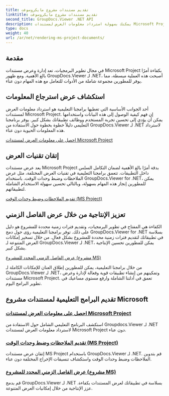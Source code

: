 ```yaml
---
title: تقديم مستندات مشروع مايكروسوفت
linktitle: تقديم مستندات مشروع مايكروسوفت
second_title: GroupDocs.Viewer .NET API
description: يمكنك بسهولة استرداد معلومات العرض لمستندات Microsoft Project باستخدام GroupDocs.Viewer لـ .NET. عزز الإنتاجية من خلال إمكانيات العرض المتنوعة.
type: docs
weight: 40
url: /ar/net/rendering-ms-project-documents/
---
```

## مقدمة

في مجال تطوير البرمجيات، تعد إدارة وعرض مستندات Microsoft Project بكفاءة أمرًا بالغ الأهمية. ومع ظهور GroupDocs.Viewer لـ .NET، أصبحت هذه العملية مبسطة، مما يوفر للمطورين مجموعة شاملة من الأدوات للتعامل مع هذه المهام دون عناء.

## استكشاف عرض استرجاع المعلومات
أحد الجوانب الأساسية التي تغطيها برامجنا التعليمية هو استرداد معلومات العرض لمستندات Microsoft Project. إن فهم كيفية الوصول إلى هذه البيانات واستخدامها يمكن أن يؤدي إلى تحسين تجربة المستخدم ووظائف تطبيقاتك بشكل كبير. يوفر برنامجنا التعليمي دليلاً خطوة بخطوة حول الاستفادة من GroupDocs.Viewer لـ .NET لاسترداد هذه المعلومات الحيوية دون عناء.

[احصل على معلومات العرض لمستندات Microsoft Project](./get-view-info-ms-project/)

## إتقان تقنيات العرض
يعد عرض مستندات Microsoft Project بدقة أمرًا بالغ الأهمية لضمان التكامل السلس داخل التطبيقات. تتعمق برامجنا التعليمية في تقنيات العرض المختلفة، مثل عرض الملاحظات وضبط وحدات الوقت. باستخدام GroupDocs.Viewer for .NET، يمكن للمطورين إنجاز هذه المهام بسهولة، وبالتالي تحسين سهولة الاستخدام الشاملة لتطبيقاتهم.

[تقديم الملاحظات وضبط وحدات الوقت (MS Project)](./render-notes-and-adjust-time-ms-project/)

## تعزيز الإنتاجية من خلال عرض الفاصل الزمني
الكفاءة هي المفتاح في تطوير البرمجيات، وتقديم فترات زمنية محددة للمشروع هو دليل على ذلك. توفر برامجنا التعليمية رؤى حول دمج GroupDocs.Viewer for .NET بسلاسة في تطبيقاتك لتقديم فترات زمنية محددة للمشروع بشكل فعال. من خلال تسخير إمكانات العرض المتنوعة لـ GroupDocs.Viewer لـ .NET، يمكن للمطورين تحسين الإنتاجية بشكل كبير.

[عرض الفاصل الزمني المحدد للمشروع (مشروع MS)](./render-project-time-interval-ms-project/)

من خلال برامجنا التعليمية، يمكن للمطورين إطلاق العنان للإمكانات الكاملة لـ GroupDocs.Viewer لـ .NET، وتمكينهم من إنشاء تطبيقات قوية وفعالة لإدارة وعرض مستندات Microsoft Project. تعمق في أدلتنا الشاملة وارفع مستوى مساعيك في تطوير البرامج اليوم.
## تقديم البرامج التعليمية لمستندات مشروع Microsoft
### [احصل على معلومات العرض لمستندات Microsoft Project](./get-view-info-ms-project/)
استكشف البرنامج التعليمي الشامل حول الاستفادة من Groupdocs.Viewer لـ .NET لاسترداد معلومات العرض لمستندات Microsoft Project دون عناء.
### [تقديم الملاحظات وضبط وحدات الوقت (MS Project)](./render-notes-and-adjust-time-ms-project/)
إتقان عرض مستندات MS Project باستخدام GroupDocs.Viewer لـ .NET. قم بتدوين الملاحظات وضبط وحدات الوقت واستكشاف تنسيقات الإخراج المختلفة دون عناء.
### [عرض الفاصل الزمني المحدد للمشروع (مشروع MS)](./render-project-time-interval-ms-project/)
قم بدمج GroupDocs.Viewer لـ .NET بسلاسة في تطبيقاتك لعرض المستندات بكفاءة. عزز الإنتاجية من خلال إمكانيات العرض المتنوعة.